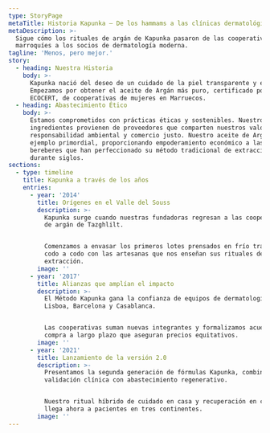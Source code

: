 ```yaml
---
type: StoryPage
metaTitle: Historia Kapunka – De los hammams a las clínicas dermatológicas
metaDescription: >-
  Sigue cómo los rituales de argán de Kapunka pasaron de las cooperativas
  marroquíes a los socios de dermatología moderna.
tagline: 'Menos, pero mejor.'
story:
  - heading: Nuestra Historia
    body: >-
      Kapunka nació del deseo de un cuidado de la piel transparente y eficaz.
      Empezamos por obtener el aceite de Argán más puro, certificado por
      ECOCERT, de cooperativas de mujeres en Marruecos.
  - heading: Abastecimiento Ético
    body: >-
      Estamos comprometidos con prácticas éticas y sostenibles. Nuestros
      ingredientes provienen de proveedores que comparten nuestros valores de
      responsabilidad ambiental y comercio justo. Nuestro aceite de Argán es un
      ejemplo primordial, proporcionando empoderamiento económico a las mujeres
      bereberes que han perfeccionado su método tradicional de extracción
      durante siglos.
sections:
  - type: timeline
    title: Kapunka a través de los años
    entries:
      - year: '2014'
        title: Orígenes en el Valle del Souss
        description: >-
          Kapunka surge cuando nuestras fundadoras regresan a las cooperativas
          de argán de Tazghlilt.


          Comenzamos a envasar los primeros lotes prensados en frío trabajando
          codo a codo con las artesanas que nos enseñan sus rituales de
          extracción.
        image: ''
      - year: '2017'
        title: Alianzas que amplían el impacto
        description: >-
          El Método Kapunka gana la confianza de equipos de dermatología en
          Lisboa, Barcelona y Casablanca.


          Las cooperativas suman nuevas integrantes y formalizamos acuerdos de
          compra a largo plazo que aseguran precios equitativos.
        image: ''
      - year: '2021'
        title: Lanzamiento de la versión 2.0
        description: >-
          Presentamos la segunda generación de fórmulas Kapunka, combinando
          validación clínica con abastecimiento regenerativo.


          Nuestro ritual híbrido de cuidado en casa y recuperación en clínica
          llega ahora a pacientes en tres continentes.
        image: ''
---
```

